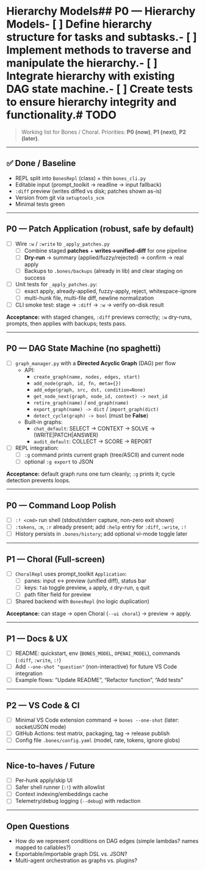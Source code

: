 # Hierarchy Models## P0 — Hierarchy Models- [ ] Define hierarchy structure for tasks and subtasks.- [ ] Implement methods to traverse and manipulate the hierarchy.- [ ] Integrate hierarchy with existing DAG state machine.- [ ] Create tests to ensure hierarchy integrity and functionality.# TODO

> Working list for Bones / Choral. Priorities: **P0 (now)**, **P1 (next)**, **P2 (later)**.

---

## ✅ Done / Baseline
- REPL split into `BonesRepl` (class) + thin `bones_cli.py`
- Editable input (prompt_toolkit → readline → input fallback)
- `:diff` preview (writes diffed vs disk; patches shown as-is)
- Version from git via `setuptools_scm`
- Minimal tests green

---

## P0 — Patch Application (robust, safe by default)
- [ ] Wire `:w` / `:write` to `_apply_patches.py`
  - [ ] Combine staged **patches** + **writes→unified-diff** for one pipeline
  - [ ] **Dry-run** → summary (applied/fuzzy/rejected) → confirm → real apply
  - [ ] Backups to `.bones/backups` (already in lib) and clear staging on success
- [ ] Unit tests for `_apply_patches.py`:
  - [ ] exact apply, already-applied, fuzzy-apply, reject, whitespace-ignore
  - [ ] multi-hunk file, multi-file diff, newline normalization
- [ ] CLI smoke test: stage → `:diff` → `:w` → verify on-disk result

**Acceptance:** with staged changes, `:diff` previews correctly; `:w` dry-runs, prompts, then applies with backups; tests pass.

---

## P0 — DAG State Machine (no spaghetti)
- [ ] `graph_manager.py` with a **Directed Acyclic Graph** (DAG) per flow
  - API:
    - `create_graph(name, nodes, edges, start)`
    - `add_node(graph, id, fn, meta={})`
    - `add_edge(graph, src, dst, condition=None)`
    - `get_node_next(graph, node_id, context) -> next_id`
    - `retire_graph(name)` / `end_graph(name)`
    - `export_graph(name) -> dict` / `import_graph(dict)`
    - `detect_cycle(graph) -> bool` (must be **False**)
  - Built‑in graphs:
    - `chat_default`: SELECT → CONTEXT → SOLVE → (WRITE|PATCH|ANSWER)
    - `audit_default`: COLLECT → SCORE → REPORT
- [ ] REPL integration:
  - [ ] `:g` command prints current graph (tree/ASCII) and current node
  - [ ] optional `:g export` to JSON

**Acceptance:** default graph runs one turn cleanly; `:g` prints it; cycle detection prevents loops.

---

## P0 — Command Loop Polish
- [ ] `:! <cmd>` run shell (stdout/stderr capture, non-zero exit shown)
- [ ] `:tokens`, `:m`, `:r` already present; add `:help` entry for `:diff`, `:write`, `:!`
- [ ] History persists in `.bones/history`; add optional vi-mode toggle later

---

## P1 — Choral (Full-screen)
- [ ] `ChoralRepl` uses prompt_toolkit `Application`:
  - [ ] panes: input ↔ preview (unified diff), status bar
  - [ ] keys: `Tab` toggle preview, `a` apply, `d` dry-run, `q` quit
  - [ ] path filter field for preview
- [ ] Shared backend with `BonesRepl` (no logic duplication)

**Acceptance:** can stage → open Choral (`--ui choral`) → preview → apply.

---

## P1 — Docs & UX
- [ ] README: quickstart, env (`BONES_MODEL`, `OPENAI_MODEL`), commands (`:diff`, `:write`, `:!`)
- [ ] Add `--one-shot "question"` (non-interactive) for future VS Code integration
- [ ] Example flows: “Update README”, “Refactor function”, “Add tests”

---

## P2 — VS Code & CI
- [ ] Minimal VS Code extension command → `bones --one-shot` (later: socket/JSON mode)
- [ ] GitHub Actions: test matrix, packaging, tag → release publish
- [ ] Config file `.bones/config.yaml` (model, rate, tokens, ignore globs)

---

## Nice-to-haves / Future
- [ ] Per‑hunk apply/skip UI
- [ ] Safer shell runner (`:!`) with allowlist
- [ ] Context indexing/embeddings cache
- [ ] Telemetry/debug logging (`--debug`) with redaction

---

## Open Questions
- How do we represent conditions on DAG edges (simple lambdas? names mapped to callables?)
- Exportable/importable graph DSL vs. JSON?
- Multi-agent orchestration as graphs vs. plugins?